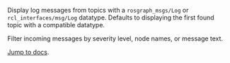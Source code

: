 Display log messages from topics with a `rosgraph_msgs/Log` or `rcl_interfaces/msg/Log` datatype. Defaults to displaying the first found topic with a compatible datatype.

Filter incoming messages by severity level, node names, or message text.

[Jump to docs](https://foxglove.dev/docs/panels/log).
